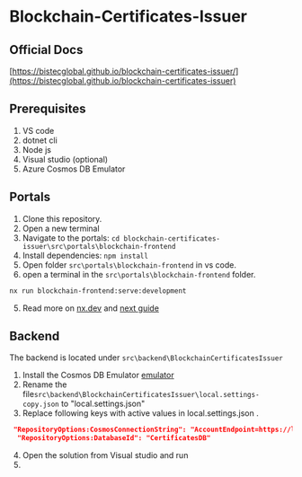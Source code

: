 # Blockchain-Certificates-Issuer

## Official Docs
[https://bistecglobal.github.io/blockchain-certificates-issuer/](https://bistecglobal.github.io/blockchain-certificates-issuer)

## Prerequisites

1. VS code
2. dotnet cli
3. Node js
4. Visual studio (optional)
5. Azure Cosmos DB Emulator

## Portals

1. Clone this repository.
2. Open a new terminal
3. Navigate to the portals: `cd blockchain-certificates-issuer\src\portals\blockchain-frontend`
4. Install dependencies: `npm install`
5. Open folder `src\portals\blockchain-frontend` in vs code.
6. open a terminal in the  `src\portals\blockchain-frontend` folder.

```bash
nx run blockchain-frontend:serve:development
```

5. Read more on [nx.dev](https://nx.dev/latest/react/getting-started/intro) and [next guide](https://nx.dev/latest/react/guides/nextjs)

## Backend

The backend is located under `src\backend\BlockchainCertificatesIssuer`

1. Install the Cosmos DB Emulator [emulator](https://docs.microsoft.com/en-us/azure/cosmos-db/local-emulator?tabs=ssl-netstd21)
2. Rename the file`src\backend\BlockchainCertificatesIssuer\local.settings-copy.json` to "local.settings.json"
3. Replace following keys with active values in local.settings.json .
```json
 "RepositoryOptions:CosmosConnectionString": "AccountEndpoint=https://localhost:8081/;AccountKey=C2y6yDjf5/R+ob0N8A7Cgv30VRDJIWEHLM+4QDU5DE2nQ9nDuVTqobD4b8mGGyPMbIZnqyMsEcaGQy67XIw/Jw==",
  "RepositoryOptions:DatabaseId": "CertificatesDB"

```
4. Open the solution from Visual studio and run
5.
